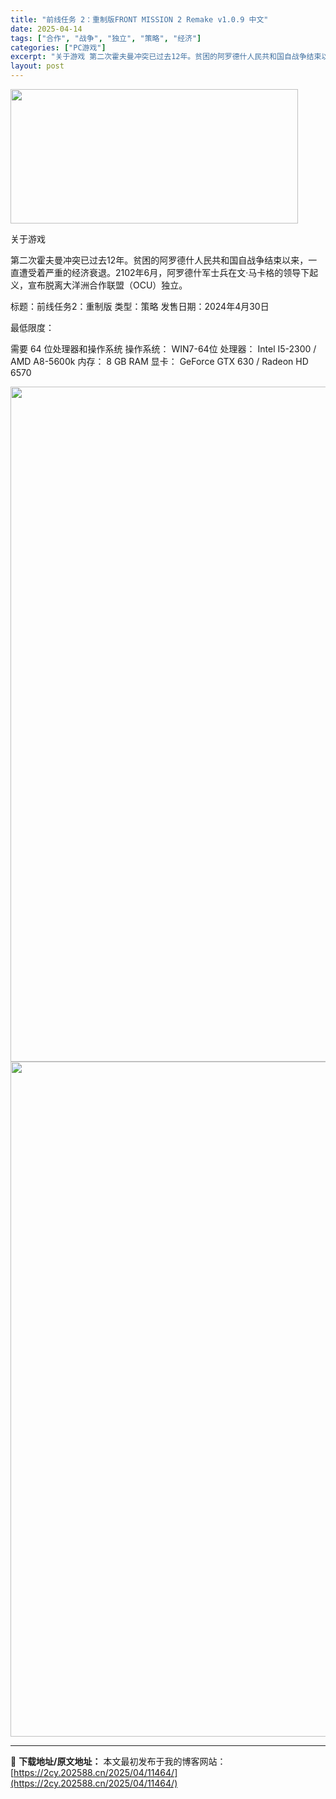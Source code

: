 ```yaml
---
title: "前线任务 2：重制版FRONT MISSION 2 Remake v1.0.9 中文"
date: 2025-04-14
tags: ["合作", "战争", "独立", "策略", "经济"]
categories: ["PC游戏"]
excerpt: "关于游戏 第二次霍夫曼冲突已过去12年。贫困的阿罗德什人民共和国自战争结束以来，一直遭受着严重的经济衰退。2102年6月，阿罗德什军士兵在文·马卡格的领导下起义，宣布脱离大洋洲合作联盟（OCU）独立。 标题：前线任务2：重制版 类型：策略 发售日期：2024年4月30日 最低限度： 需要 64 位处&hellip;"
layout: post
---
```


<img class="aligncenter size-full wp-image-11467" src="https://2cy.202588.cn/wp-content/uploads/2025/04/2025041411142888.webp" alt="" width="460" height="215" />

关于游戏

第二次霍夫曼冲突已过去12年。贫困的阿罗德什人民共和国自战争结束以来，一直遭受着严重的经济衰退。2102年6月，阿罗德什军士兵在文·马卡格的领导下起义，宣布脱离大洋洲合作联盟（OCU）独立。

标题：前线任务2：重制版
类型：策略
发售日期：2024年4月30日

最低限度：

需要 64 位处理器和操作系统
操作系统： WIN7-64位
处理器： Intel I5-2300 / AMD A8-5600k
内存： 8 GB RAM
显卡： GeForce GTX 630 / Radeon HD 6570

<img class="aligncenter size-full wp-image-11466" src="https://2cy.202588.cn/wp-content/uploads/2025/04/2025041411142823.webp" alt="" width="1920" height="1080" /> <img class="aligncenter size-full wp-image-11465" src="https://2cy.202588.cn/wp-content/uploads/2025/04/2025041411142765.webp" alt="" width="1920" height="1080" />

---
📖 **下载地址/原文地址：** 本文最初发布于我的博客网站：[https://2cy.202588.cn/2025/04/11464/](https://2cy.202588.cn/2025/04/11464/)
